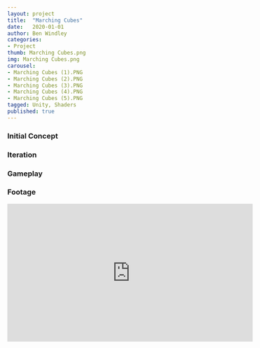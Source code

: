 ```yaml
---
layout: project
title:  "Marching Cubes"
date:   2020-01-01
author: Ben Windley
categories:
- Project
thumb: Marching Cubes.png
img: Marching Cubes.png
carousel:
- Marching Cubes (1).PNG
- Marching Cubes (2).PNG
- Marching Cubes (3).PNG
- Marching Cubes (4).PNG
- Marching Cubes (5).PNG
tagged: Unity, Shaders
published: true
---
```


### Initial Concept



### Iteration



### Gameplay



### Footage

<p style="text-align: center">
<iframe width="560" height="315" src="https://www.youtube.com/embed/an-aR7jjFuI?rel=0&amp;showinfo=0" frameborder="0" allow="autoplay; encrypted-media" allowfullscreen></iframe>
</p>